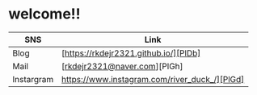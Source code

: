 # welcome!!


| SNS | Link |
| ------ | ------ |
| Blog | [https://rkdejr2321.github.io/][PlDb] |
| Mail | [rkdejr2321@naver.com][PlGh] |
| Instargram | https://www.instagram.com/river_duck_/][PlGd] |
